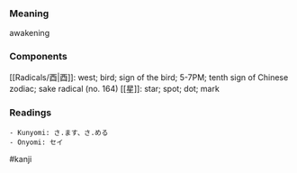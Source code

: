 ### Meaning

awakening

### Components

[[Radicals/酉|酉]]: west; bird; sign of the bird; 5-7PM; tenth sign of Chinese zodiac; sake radical (no. 164) [[星]]: star; spot; dot; mark

### Readings

```
- Kunyomi: さ.ます、さ.める
- Onyomi: セイ
```

#kanji
